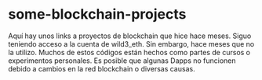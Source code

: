 # some-blockchain-projects
Aquí hay unos links a proyectos de blockchain que hice hace meses. Siguo teniendo acceso a la cuenta de wild3_eth. Sin embargo, hace meses que no la utilizo. Muchos de estos códigos están hechos como partes de cursos o experimentos personales. Es posible que algunas Dapps no funcionen debido a cambios en la red blockchain o diversas causas.

